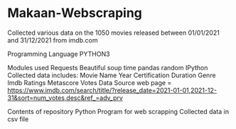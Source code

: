 # Makaan-Webscraping
Collected various data on the 1050 movies released between 01/01/2021 and 31/12/2021 from imdb.com

Programming Language
PYTHON3

Modules used
Requests
Beautiful soup
time
pandas
random
IPython
Collected data includes:
Movie Name
Year
Certification
Duration
Genre
Imdb Ratings
Metascore
Votes
Data Source
web page = https://www.imdb.com/search/title/?release_date=2021-01-01,2021-12-31&sort=num_votes,desc&ref_=adv_prv

Contents of repository
Python Program for web scrapping
Collected data in csv file
